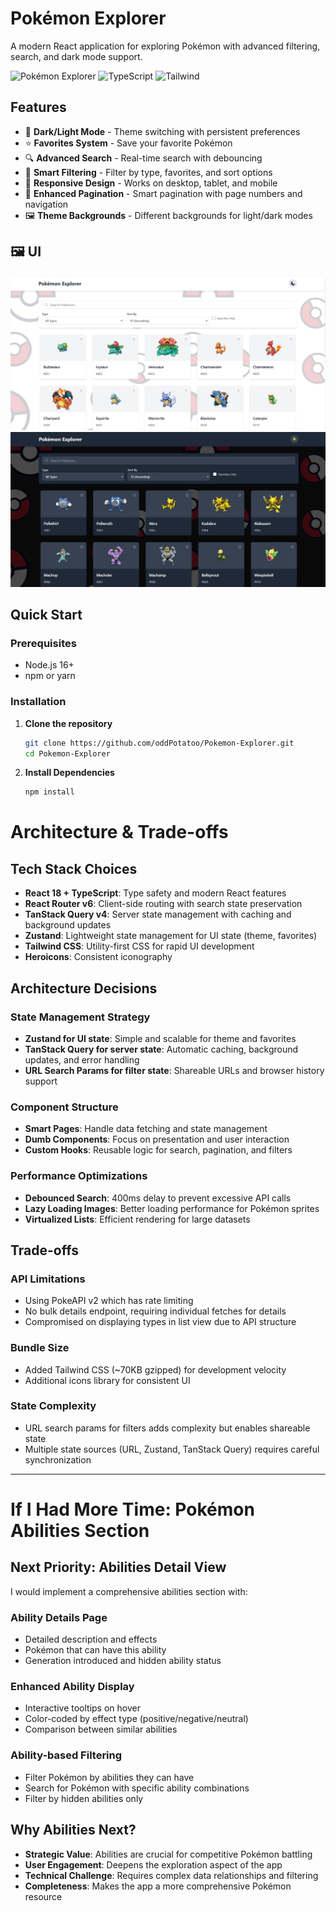 # Pokémon Explorer

A modern React application for exploring Pokémon with advanced filtering, search, and dark mode support.

![Pokémon Explorer](https://img.shields.io/badge/React-18.2.0-blue) ![TypeScript](https://img.shields.io/badge/TypeScript-5.0-blue) ![Tailwind](https://img.shields.io/badge/Tailwind-3.3-38bdf8)

## Features

- 🎨 **Dark/Light Mode** - Theme switching with persistent preferences
- ⭐ **Favorites System** - Save your favorite Pokémon
- 🔍 **Advanced Search** - Real-time search with debouncing
- 🎯 **Smart Filtering** - Filter by type, favorites, and sort options
- 📱 **Responsive Design** - Works on desktop, tablet, and mobile
- 🎪 **Enhanced Pagination** - Smart pagination with page numbers and navigation
- 🖼️ **Theme Backgrounds** - Different backgrounds for light/dark modes

## 🖼️ UI
  <div align="center">
    <img src="public/samplelight.png" alt="UI Preview" width="600"/>
    <img src="public/sampledark.png" alt="UI Preview" width="600"/>
  </div>

## Quick Start

### Prerequisites

- Node.js 16+ 
- npm or yarn

### Installation

1. **Clone the repository**
   ```bash
   git clone https://github.com/oddPotatoo/Pokemon-Explorer.git
   cd Pokemon-Explorer
2. **Install Dependencies**
   ```bash
   npm install

# Architecture & Trade-offs

## Tech Stack Choices

- **React 18 + TypeScript**: Type safety and modern React features
- **React Router v6**: Client-side routing with search state preservation
- **TanStack Query v4**: Server state management with caching and background updates
- **Zustand**: Lightweight state management for UI state (theme, favorites)
- **Tailwind CSS**: Utility-first CSS for rapid UI development
- **Heroicons**: Consistent iconography

## Architecture Decisions

### State Management Strategy

- **Zustand for UI state**: Simple and scalable for theme and favorites
- **TanStack Query for server state**: Automatic caching, background updates, and error handling
- **URL Search Params for filter state**: Shareable URLs and browser history support

### Component Structure

- **Smart Pages**: Handle data fetching and state management
- **Dumb Components**: Focus on presentation and user interaction
- **Custom Hooks**: Reusable logic for search, pagination, and filters

### Performance Optimizations

- **Debounced Search**: 400ms delay to prevent excessive API calls
- **Lazy Loading Images**: Better loading performance for Pokémon sprites
- **Virtualized Lists**: Efficient rendering for large datasets

## Trade-offs

### API Limitations

- Using PokeAPI v2 which has rate limiting
- No bulk details endpoint, requiring individual fetches for details
- Compromised on displaying types in list view due to API structure

### Bundle Size

- Added Tailwind CSS (~70KB gzipped) for development velocity
- Additional icons library for consistent UI

### State Complexity

- URL search params for filters adds complexity but enables shareable state
- Multiple state sources (URL, Zustand, TanStack Query) requires careful synchronization

---

# If I Had More Time: Pokémon Abilities Section

## Next Priority: Abilities Detail View

I would implement a comprehensive abilities section with:

### Ability Details Page

- Detailed description and effects
- Pokémon that can have this ability
- Generation introduced and hidden ability status

### Enhanced Ability Display

- Interactive tooltips on hover
- Color-coded by effect type (positive/negative/neutral)
- Comparison between similar abilities

### Ability-based Filtering

- Filter Pokémon by abilities they can have
- Search for Pokémon with specific ability combinations
- Filter by hidden abilities only

## Why Abilities Next?

- **Strategic Value**: Abilities are crucial for competitive Pokémon battling
- **User Engagement**: Deepens the exploration aspect of the app
- **Technical Challenge**: Requires complex data relationships and filtering
- **Completeness**: Makes the app a more comprehensive Pokémon resource
